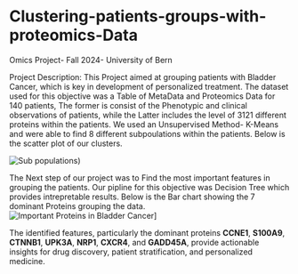 # Clustering-patients-groups-with-proteomics-Data
Omics Project- Fall 2024- University of Bern

Project Description: 
This Project aimed at grouping patients with Bladder Cancer, which is key in development of personalized treatment.
The dataset used for this objective was a Table of MetaData and Proteomics Data for 140 patients, The former is consist of the Phenotypic and clinical observations of patients, while the Latter includes the level of 3121 different proteins within the patients.
We used an Unsupervised Method- K-Means and were able to find 8 different subpoulations within the patients. Below is the scatter plot of our clusters.

![Sub populations]([https://github.com/username/repo-name/blob/main/image.png](https://github.com/Bazgh/Clustering-patients-groups-with-rteomics-Data/blob/main/Untitled.png?raw=true)))

The Next step of our project was to Find the most important features in grouping the patients. Our pipline for this objective was Decision Tree which provides intrepretable results. Below is the Bar chart showing the 7 dominant Proteins grouping the data.
![Important Proteins in Bladder Cancer]([[https://github.com/username/repo-name/blob/main/image.png](https://github.com/Bazgh/Clustering-patients-groups-with-rteomics-Data/blob/main/Untitled.png?raw=true))]

The identified features, particularly the dominant proteins **CCNE1**, **S100A9**, **CTNNB1**, **UPK3A**, **NRP1**, **CXCR4**, and **GADD45A**, provide actionable insights for drug discovery, patient stratification, and personalized medicine.




